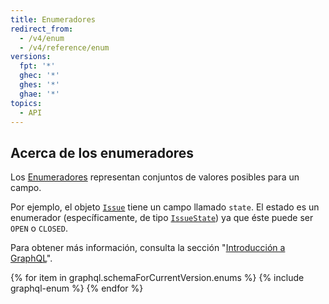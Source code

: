 ```yaml
---
title: Enumeradores
redirect_from:
  - /v4/enum
  - /v4/reference/enum
versions:
  fpt: '*'
  ghec: '*'
  ghes: '*'
  ghae: '*'
topics:
  - API
---
```


## Acerca de los enumeradores

Los [Enumeradores](https://graphql.github.io/graphql-spec/June2018/#sec-Enums) representan conjuntos de valores posibles para un campo.

Por ejemplo, el objeto [`Issue`](/graphql/reference/objects#issue) tiene un campo llamado `state`. El estado es un enumerador (específicamente, de tipo [`IssueState`](/graphql/reference/enums#issuestate)) ya que éste puede ser `OPEN` o `CLOSED`.

Para obtener más información, consulta la sección "[Introducción a GraphQL](/graphql/guides/introduction-to-graphql)".

{% for item in graphql.schemaForCurrentVersion.enums %}
  {% include graphql-enum %}
{% endfor %}
